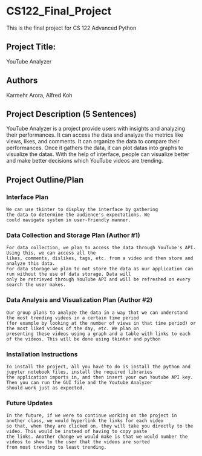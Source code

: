 # CS122_Final_Project
This is the final project for CS 122 Advanced Python


## Project Title:
YouTube Analyzer

## Authors
Karmehr Arora, Alfred Koh

## Project Description (5 Sentences)
YouTube Analyzer is a project provide users 
with insights and analyzing their performances.
It can access the data and analyze the metrics like
views, likes, and comments. It can organize 
the data to compare their performances. Once it 
gathers the data, it can plot datas into graphs to 
visualize the datas. With the help of interface, 
people can visualize better and make better 
decisions which YouTube videos are trending.

## Project Outline/Plan

### Interface Plan
    We can use tkinter to display the interface by gathering 
    the data to determine the audience's expectations. We 
    could navigate system in user-friendly manner.
    
### Data Collection and Storage Plan (Author #1)
    For data collection, we plan to access the data through YouTube's API. Using this, we can access all the 
    likes, comments, dislikes, tags, etc. from a video and then store and analyze this data.
    For data storage we plan to not store the data as our application can run without the use of data storage. Data will 
    only be retrieved through YouTube API and will be refreshed on every search the user makes.

### Data Analysis and Visualization Plan (Author #2)
    Our group plans to analyze the data in a way that we can understand the most trending videos in a certain time period 
    (for example by looking at the number of views in that time period) or the most liked videos of the day, etc. We plan on 
    presenting these videos using a graph and a table with links to each of the videos. This will be done using tkinter and python

### Installation Instructions
    To install the project, all you have to do is install the python and jupyter notebook files, install the required libraries 
    the application imports in, and then insert your own Youtube API key.  Then you can run the GUI file and the Youtube Analyzer
    should work just as expected.

### Future Updates
    In the future, if we were to continue working on the project in another class, we would hyperlink the links for each video 
    so that, when they are clicked on, they will take you directly to the video. This would be instead of having to copy paste 
    the links. Another change we would make is that we would number the videos to show to the user that the videos are sorted 
    from most trending to least trending.
